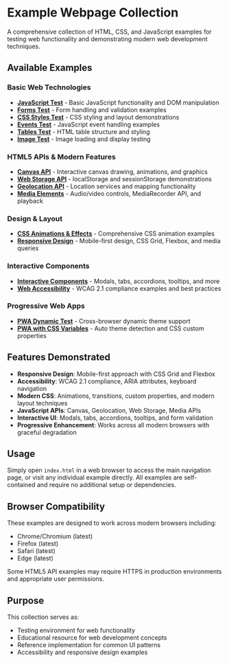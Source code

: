 # Example Webpage Collection

A comprehensive collection of HTML, CSS, and JavaScript examples for testing web functionality and demonstrating modern web development techniques.

## Available Examples

### Basic Web Technologies
- **[JavaScript Test](javascript.html)** - Basic JavaScript functionality and DOM manipulation
- **[Forms Test](form.html)** - Form handling and validation examples
- **[CSS Styles Test](style.html)** - CSS styling and layout demonstrations
- **[Events Test](events.html)** - JavaScript event handling examples
- **[Tables Test](table.html)** - HTML table structure and styling
- **[Image Test](image_png.html)** - Image loading and display testing

### HTML5 APIs & Modern Features
- **[Canvas API](canvas.html)** - Interactive canvas drawing, animations, and graphics
- **[Web Storage API](webstorage.html)** - localStorage and sessionStorage demonstrations
- **[Geolocation API](geolocation.html)** - Location services and mapping functionality
- **[Media Elements](media.html)** - Audio/video controls, MediaRecorder API, and playback

### Design & Layout
- **[CSS Animations & Effects](animations.html)** - Comprehensive CSS animation examples
- **[Responsive Design](responsive.html)** - Mobile-first design, CSS Grid, Flexbox, and media queries

### Interactive Components
- **[Interactive Components](interactive.html)** - Modals, tabs, accordions, tooltips, and more
- **[Web Accessibility](accessibility.html)** - WCAG 2.1 compliance examples and best practices

### Progressive Web Apps
- **[PWA Dynamic Test](PWA/index.html)** - Cross-browser dynamic theme support
- **[PWA with CSS Variables](PWA2/index.html)** - Auto theme detection and CSS custom properties

## Features Demonstrated

- **Responsive Design**: Mobile-first approach with CSS Grid and Flexbox
- **Accessibility**: WCAG 2.1 compliance, ARIA attributes, keyboard navigation
- **Modern CSS**: Animations, transitions, custom properties, and modern layout techniques
- **JavaScript APIs**: Canvas, Geolocation, Web Storage, Media APIs
- **Interactive UI**: Modals, tabs, accordions, tooltips, and form validation
- **Progressive Enhancement**: Works across all modern browsers with graceful degradation

## Usage

Simply open `index.html` in a web browser to access the main navigation page, or visit any individual example directly. All examples are self-contained and require no additional setup or dependencies.

## Browser Compatibility

These examples are designed to work across modern browsers including:
- Chrome/Chromium (latest)
- Firefox (latest)
- Safari (latest)
- Edge (latest)

Some HTML5 API examples may require HTTPS in production environments and appropriate user permissions.

## Purpose

This collection serves as:
- Testing environment for web functionality
- Educational resource for web development concepts
- Reference implementation for common UI patterns
- Accessibility and responsive design examples
